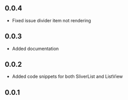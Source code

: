 ## 0.0.4
- Fixed issue divider item not rendering
## 0.0.3
- Added documentation
## 0.0.2
- Added code snippets for both SliverList and ListView
## 0.0.1
